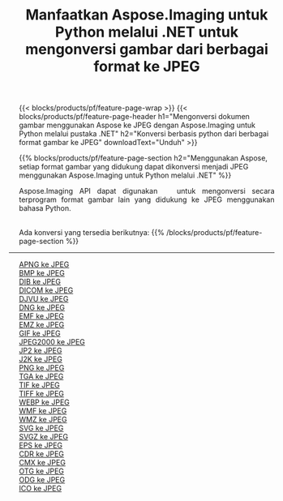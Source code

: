﻿---
title: Manfaatkan Aspose.Imaging untuk Python melalui .NET untuk mengonversi gambar dari berbagai format ke JPEG 
weight: 3920
url: /id/python-net/conversion/to/jpeg 
lang: id
langdirlevel: 2
locales: zh-hans,ja,it,ru,de,es,fr,nl,id,lt,pl,pt,vi,tr,ko,zh-hant,ar,hi,th,sv,cs,uk,he
description: Anda dapat menggunakan Aspose.Imaging untuk Python melalui pustaka .NET untuk mengonversi dari berbagai format ke JPEG
---

{{< blocks/products/pf/feature-page-wrap >}}
{{< blocks/products/pf/feature-page-header h1="Mengonversi dokumen gambar menggunakan Aspose ke JPEG dengan Aspose.Imaging untuk Python melalui pustaka .NET" h2="Konversi berbasis python dari berbagai format gambar ke JPEG" downloadText="Unduh" >}}


{{% blocks/products/pf/feature-page-section  h2="Menggunakan Aspose, setiap format gambar yang didukung dapat dikonversi menjadi JPEG menggunakan Aspose.Imaging untuk Python melalui .NET" %}}
<p align=justify>Aspose.Imaging API dapat digunakan   untuk mengonversi secara terprogram format gambar lain yang didukung ke JPEG menggunakan bahasa Python.</p>
<br/>
Ada konversi yang tersedia berikutnya:
{{% /blocks/products/pf/feature-page-section %}}
<div class="container-fluid productfamilypage bg-gray">
    <div class="convertypes bg-gray agp-content section">
        <div class="container">
		<hr style="margin-left:-20px;"/>
		<div class="row other-converters">
		    <div class='col-md-2 other-converter remove-lp remove-rp'><a href="/imaging/id/python-net/conversion/apng-to-jpeg" >APNG ke JPEG</a></div>
<div class='col-md-2 other-converter remove-lp remove-rp'><a href="/imaging/id/python-net/conversion/bmp-to-jpeg" >BMP ke JPEG</a></div>
<div class='col-md-2 other-converter remove-lp remove-rp'><a href="/imaging/id/python-net/conversion/dib-to-jpeg" >DIB ke JPEG</a></div>
<div class='col-md-2 other-converter remove-lp remove-rp'><a href="/imaging/id/python-net/conversion/dicom-to-jpeg" >DICOM ke JPEG</a></div>
<div class='col-md-2 other-converter remove-lp remove-rp'><a href="/imaging/id/python-net/conversion/djvu-to-jpeg" >DJVU ke JPEG</a></div>
<div class='col-md-2 other-converter remove-lp remove-rp'><a href="/imaging/id/python-net/conversion/dng-to-jpeg" >DNG ke JPEG</a></div>
<div class='col-md-2 other-converter remove-lp remove-rp'><a href="/imaging/id/python-net/conversion/emf-to-jpeg" >EMF ke JPEG</a></div>
<div class='col-md-2 other-converter remove-lp remove-rp'><a href="/imaging/id/python-net/conversion/emz-to-jpeg" >EMZ ke JPEG</a></div>
<div class='col-md-2 other-converter remove-lp remove-rp'><a href="/imaging/id/python-net/conversion/gif-to-jpeg" >GIF ke JPEG</a></div>
<div class='col-md-2 other-converter remove-lp remove-rp'><a href="/imaging/id/python-net/conversion/jpeg2000-to-jpeg" >JPEG2000 ke JPEG</a></div>
<div class='col-md-2 other-converter remove-lp remove-rp'><a href="/imaging/id/python-net/conversion/jp2-to-jpeg" >JP2 ke JPEG</a></div>
<div class='col-md-2 other-converter remove-lp remove-rp'><a href="/imaging/id/python-net/conversion/j2k-to-jpeg" >J2K ke JPEG</a></div>
<div class='col-md-2 other-converter remove-lp remove-rp'><a href="/imaging/id/python-net/conversion/png-to-jpeg" >PNG ke JPEG</a></div>
<div class='col-md-2 other-converter remove-lp remove-rp'><a href="/imaging/id/python-net/conversion/tga-to-jpeg" >TGA ke JPEG</a></div>
<div class='col-md-2 other-converter remove-lp remove-rp'><a href="/imaging/id/python-net/conversion/tif-to-jpeg" >TIF ke JPEG</a></div>
<div class='col-md-2 other-converter remove-lp remove-rp'><a href="/imaging/id/python-net/conversion/tiff-to-jpeg" >TIFF ke JPEG</a></div>
<div class='col-md-2 other-converter remove-lp remove-rp'><a href="/imaging/id/python-net/conversion/webp-to-jpeg" >WEBP ke JPEG</a></div>
<div class='col-md-2 other-converter remove-lp remove-rp'><a href="/imaging/id/python-net/conversion/wmf-to-jpeg" >WMF ke JPEG</a></div>
<div class='col-md-2 other-converter remove-lp remove-rp'><a href="/imaging/id/python-net/conversion/wmz-to-jpeg" >WMZ ke JPEG</a></div>
<div class='col-md-2 other-converter remove-lp remove-rp'><a href="/imaging/id/python-net/conversion/svg-to-jpeg" >SVG ke JPEG</a></div>
<div class='col-md-2 other-converter remove-lp remove-rp'><a href="/imaging/id/python-net/conversion/svgz-to-jpeg" >SVGZ ke JPEG</a></div>
<div class='col-md-2 other-converter remove-lp remove-rp'><a href="/imaging/id/python-net/conversion/eps-to-jpeg" >EPS ke JPEG</a></div>
<div class='col-md-2 other-converter remove-lp remove-rp'><a href="/imaging/id/python-net/conversion/cdr-to-jpeg" >CDR ke JPEG</a></div>
<div class='col-md-2 other-converter remove-lp remove-rp'><a href="/imaging/id/python-net/conversion/cmx-to-jpeg" >CMX ke JPEG</a></div>
<div class='col-md-2 other-converter remove-lp remove-rp'><a href="/imaging/id/python-net/conversion/otg-to-jpeg" >OTG ke JPEG</a></div>
<div class='col-md-2 other-converter remove-lp remove-rp'><a href="/imaging/id/python-net/conversion/odg-to-jpeg" >ODG ke JPEG</a></div>
<div class='col-md-2 other-converter remove-lp remove-rp'><a href="/imaging/id/python-net/conversion/ico-to-jpeg" >ICO ke JPEG</a></div>
                </div>
        </div>
    </div>
</div>
<br/>

